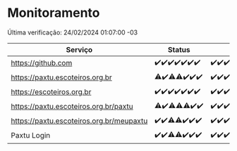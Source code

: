 # Monitoramento

Última verificação: 24/02/2024 01:07:00 -03

|Serviço|Status|Últimas 24h|
|---|---|---|
|https://github.com|<span title="2024-02-17: OK=24">✔️</span><span title="2024-02-18: OK=24">✔️</span><span title="2024-02-19: OK=24">✔️</span><span title="2024-02-20: OK=24">✔️</span><span title="2024-02-21: OK=24">✔️</span><span title="2024-02-22: OK=24">✔️</span><span title="2024-02-23: OK=4">✔️</span>|<span title="23/02/2024 01:07:00 -03 : 200">✔️</span><span title="23/02/2024 02:07:00 -03 : 200">✔️</span><span title="23/02/2024 03:08:00 -03 : 200">✔️</span><span title="23/02/2024 04:06:00 -03 : 200">✔️</span><span title="23/02/2024 05:09:00 -03 : 200">✔️</span><span title="23/02/2024 06:06:00 -03 : 200">✔️</span><span title="23/02/2024 07:06:00 -03 : 200">✔️</span><span title="23/02/2024 08:04:00 -03 : 200">✔️</span><span title="23/02/2024 09:11:00 -03 : 200">✔️</span><span title="23/02/2024 10:06:00 -03 : 200">✔️</span><span title="23/02/2024 11:05:00 -03 : 200">✔️</span><span title="23/02/2024 12:07:00 -03 : 200">✔️</span><span title="23/02/2024 13:07:00 -03 : 200">✔️</span><span title="23/02/2024 14:04:00 -03 : 200">✔️</span><span title="23/02/2024 15:08:00 -03 : 200">✔️</span><span title="23/02/2024 16:03:00 -03 : 200">✔️</span><span title="23/02/2024 17:08:00 -03 : 200">✔️</span><span title="23/02/2024 18:04:00 -03 : 200">✔️</span><span title="23/02/2024 19:04:00 -03 : 200">✔️</span><span title="23/02/2024 20:04:00 -03 : 200">✔️</span><span title="23/02/2024 21:27:00 -03 : 200">✔️</span><span title="23/02/2024 22:35:00 -03 : 200">✔️</span><span title="23/02/2024 23:10:00 -03 : 200">✔️</span><span title="24/02/2024 00:08:00 -03 : 200">✔️</span><span title="24/02/2024 01:07:00 -03 : 200">✔️</span>|
|https://paxtu.escoteiros.org.br|<span title="2024-02-17: OK=23, Falhas=1">⚠️</span><span title="2024-02-18: OK=24">✔️</span><span title="2024-02-19: OK=23, Falhas=1">⚠️</span><span title="2024-02-20: OK=23, Falhas=1">⚠️</span><span title="2024-02-21: OK=24">✔️</span><span title="2024-02-22: OK=24">✔️</span><span title="2024-02-23: OK=4">✔️</span>|<span title="23/02/2024 01:07:00 -03 : 200">✔️</span><span title="23/02/2024 02:07:00 -03 : 200">✔️</span><span title="23/02/2024 03:08:00 -03 : 200">✔️</span><span title="23/02/2024 04:06:00 -03 : 200">✔️</span><span title="23/02/2024 05:09:00 -03 : 200">✔️</span><span title="23/02/2024 06:06:00 -03 : 200">✔️</span><span title="23/02/2024 07:06:00 -03 : 200">✔️</span><span title="23/02/2024 08:04:00 -03 : 200">✔️</span><span title="23/02/2024 09:11:00 -03 : 200">✔️</span><span title="23/02/2024 10:06:00 -03 : 200">✔️</span><span title="23/02/2024 11:05:00 -03 : 200">✔️</span><span title="23/02/2024 12:07:00 -03 : 200">✔️</span><span title="23/02/2024 13:07:00 -03 : 200">✔️</span><span title="23/02/2024 14:04:00 -03 : 200">✔️</span><span title="23/02/2024 15:08:00 -03 : 200">✔️</span><span title="23/02/2024 16:03:00 -03 : 200">✔️</span><span title="23/02/2024 17:08:00 -03 : 200">✔️</span><span title="23/02/2024 18:04:00 -03 : 200">✔️</span><span title="23/02/2024 19:04:00 -03 : 200">✔️</span><span title="23/02/2024 20:04:00 -03 : 200">✔️</span><span title="23/02/2024 21:27:00 -03 : 200">✔️</span><span title="23/02/2024 22:35:00 -03 : 200">✔️</span><span title="23/02/2024 23:10:00 -03 : 200">✔️</span><span title="24/02/2024 00:08:00 -03 : 200">✔️</span><span title="24/02/2024 01:07:00 -03 : 200">✔️</span>|
|https://escoteiros.org.br|<span title="2024-02-17: OK=24">✔️</span><span title="2024-02-18: OK=24">✔️</span><span title="2024-02-19: OK=24">✔️</span><span title="2024-02-20: OK=24">✔️</span><span title="2024-02-21: OK=24">✔️</span><span title="2024-02-22: OK=24">✔️</span><span title="2024-02-23: OK=4">✔️</span>|<span title="23/02/2024 01:07:00 -03 : 200">✔️</span><span title="23/02/2024 02:07:00 -03 : 200">✔️</span><span title="23/02/2024 03:08:00 -03 : 200">✔️</span><span title="23/02/2024 04:06:00 -03 : 200">✔️</span><span title="23/02/2024 05:09:00 -03 : 200">✔️</span><span title="23/02/2024 06:06:00 -03 : 200">✔️</span><span title="23/02/2024 07:06:00 -03 : 200">✔️</span><span title="23/02/2024 08:04:00 -03 : 200">✔️</span><span title="23/02/2024 09:11:00 -03 : 200">✔️</span><span title="23/02/2024 10:06:00 -03 : 200">✔️</span><span title="23/02/2024 11:05:00 -03 : 200">✔️</span><span title="23/02/2024 12:07:00 -03 : 200">✔️</span><span title="23/02/2024 13:07:00 -03 : 200">✔️</span><span title="23/02/2024 14:04:00 -03 : 200">✔️</span><span title="23/02/2024 15:08:00 -03 : 200">✔️</span><span title="23/02/2024 16:03:00 -03 : 200">✔️</span><span title="23/02/2024 17:08:00 -03 : 200">✔️</span><span title="23/02/2024 18:04:00 -03 : 200">✔️</span><span title="23/02/2024 19:04:00 -03 : 200">✔️</span><span title="23/02/2024 20:04:00 -03 : 200">✔️</span><span title="23/02/2024 21:27:00 -03 : 200">✔️</span><span title="23/02/2024 22:35:00 -03 : 200">✔️</span><span title="23/02/2024 23:10:00 -03 : 200">✔️</span><span title="24/02/2024 00:08:00 -03 : 200">✔️</span><span title="24/02/2024 01:07:00 -03 : 200">✔️</span>|
|https://paxtu.escoteiros.org.br/paxtu|<span title="2024-02-17: OK=22, Falhas=2">⚠️</span><span title="2024-02-18: OK=24">✔️</span><span title="2024-02-19: OK=23, Falhas=1">⚠️</span><span title="2024-02-20: OK=23, Falhas=1">⚠️</span><span title="2024-02-21: OK=23, Falhas=1">⚠️</span><span title="2024-02-22: OK=24">✔️</span><span title="2024-02-23: OK=4">✔️</span>|<span title="23/02/2024 01:07:00 -03 : 200">✔️</span><span title="23/02/2024 02:07:00 -03 : 200">✔️</span><span title="23/02/2024 03:08:00 -03 : 200">✔️</span><span title="23/02/2024 04:06:00 -03 : 200">✔️</span><span title="23/02/2024 05:09:00 -03 : 200">✔️</span><span title="23/02/2024 06:06:00 -03 : 200">✔️</span><span title="23/02/2024 07:06:00 -03 : 200">✔️</span><span title="23/02/2024 08:04:00 -03 : 200">✔️</span><span title="23/02/2024 09:11:00 -03 : 200">✔️</span><span title="23/02/2024 10:06:00 -03 : 200">✔️</span><span title="23/02/2024 11:05:00 -03 : 200">✔️</span><span title="23/02/2024 12:07:00 -03 : 200">✔️</span><span title="23/02/2024 13:07:00 -03 : 200">✔️</span><span title="23/02/2024 14:04:00 -03 : 200">✔️</span><span title="23/02/2024 15:08:00 -03 : 200">✔️</span><span title="23/02/2024 16:03:00 -03 : 200">✔️</span><span title="23/02/2024 17:08:00 -03 : 200">✔️</span><span title="23/02/2024 18:04:00 -03 : 200">✔️</span><span title="23/02/2024 19:04:00 -03 : 200">✔️</span><span title="23/02/2024 20:04:00 -03 : 200">✔️</span><span title="23/02/2024 21:27:00 -03 : 200">✔️</span><span title="23/02/2024 22:35:00 -03 : 200">✔️</span><span title="23/02/2024 23:10:00 -03 : 200">✔️</span><span title="24/02/2024 00:08:00 -03 : 200">✔️</span><span title="24/02/2024 01:07:00 -03 : 200">✔️</span>|
|https://paxtu.escoteiros.org.br/meupaxtu|<span title="2024-02-17: OK=24">✔️</span><span title="2024-02-18: OK=24">✔️</span><span title="2024-02-19: OK=23, Falhas=1">⚠️</span><span title="2024-02-20: OK=23, Falhas=1">⚠️</span><span title="2024-02-21: OK=24">✔️</span><span title="2024-02-22: OK=24">✔️</span><span title="2024-02-23: OK=4">✔️</span>|<span title="23/02/2024 01:07:00 -03 : 200">✔️</span><span title="23/02/2024 02:07:00 -03 : 200">✔️</span><span title="23/02/2024 03:08:00 -03 : 200">✔️</span><span title="23/02/2024 04:06:00 -03 : 200">✔️</span><span title="23/02/2024 05:09:00 -03 : 200">✔️</span><span title="23/02/2024 06:06:00 -03 : 200">✔️</span><span title="23/02/2024 07:06:00 -03 : 200">✔️</span><span title="23/02/2024 08:04:00 -03 : 200">✔️</span><span title="23/02/2024 09:11:00 -03 : 200">✔️</span><span title="23/02/2024 10:06:00 -03 : 200">✔️</span><span title="23/02/2024 11:05:00 -03 : 200">✔️</span><span title="23/02/2024 12:07:00 -03 : 200">✔️</span><span title="23/02/2024 13:07:00 -03 : 200">✔️</span><span title="23/02/2024 14:04:00 -03 : 200">✔️</span><span title="23/02/2024 15:08:00 -03 : 200">✔️</span><span title="23/02/2024 16:03:00 -03 : 200">✔️</span><span title="23/02/2024 17:08:00 -03 : 200">✔️</span><span title="23/02/2024 18:04:00 -03 : 200">✔️</span><span title="23/02/2024 19:04:00 -03 : 200">✔️</span><span title="23/02/2024 20:04:00 -03 : 200">✔️</span><span title="23/02/2024 21:27:00 -03 : 200">✔️</span><span title="23/02/2024 22:35:00 -03 : 200">✔️</span><span title="23/02/2024 23:10:00 -03 : 200">✔️</span><span title="24/02/2024 00:08:00 -03 : 200">✔️</span><span title="24/02/2024 01:07:00 -03 : 200">✔️</span>|
|Paxtu Login|<span title="2024-02-17: OK=24">✔️</span><span title="2024-02-18: OK=24">✔️</span><span title="2024-02-19: OK=23, Falhas=1">⚠️</span><span title="2024-02-20: OK=23, Falhas=1">⚠️</span><span title="2024-02-21: OK=24">✔️</span><span title="2024-02-22: OK=24">✔️</span><span title="2024-02-23: OK=4">✔️</span>|<span title="23/02/2024 01:07:00 -03 : 200">✔️</span><span title="23/02/2024 02:07:00 -03 : 200">✔️</span><span title="23/02/2024 03:08:00 -03 : 200">✔️</span><span title="23/02/2024 04:06:00 -03 : 200">✔️</span><span title="23/02/2024 05:09:00 -03 : 200">✔️</span><span title="23/02/2024 06:06:00 -03 : 200">✔️</span><span title="23/02/2024 07:06:00 -03 : 200">✔️</span><span title="23/02/2024 08:04:00 -03 : 200">✔️</span><span title="23/02/2024 09:11:00 -03 : 200">✔️</span><span title="23/02/2024 10:06:00 -03 : 200">✔️</span><span title="23/02/2024 11:05:00 -03 : 200">✔️</span><span title="23/02/2024 12:07:00 -03 : 200">✔️</span><span title="23/02/2024 13:07:00 -03 : 200">✔️</span><span title="23/02/2024 14:04:00 -03 : 200">✔️</span><span title="23/02/2024 15:08:00 -03 : 200">✔️</span><span title="23/02/2024 16:03:00 -03 : 200">✔️</span><span title="23/02/2024 17:08:00 -03 : 200">✔️</span><span title="23/02/2024 18:04:00 -03 : 200">✔️</span><span title="23/02/2024 19:04:00 -03 : 200">✔️</span><span title="23/02/2024 20:04:00 -03 : 200">✔️</span><span title="23/02/2024 21:27:00 -03 : 200">✔️</span><span title="23/02/2024 22:35:00 -03 : 200">✔️</span><span title="23/02/2024 23:10:00 -03 : 200">✔️</span><span title="24/02/2024 00:08:00 -03 : 200">✔️</span><span title="24/02/2024 01:07:00 -03 : 200">✔️</span>|
